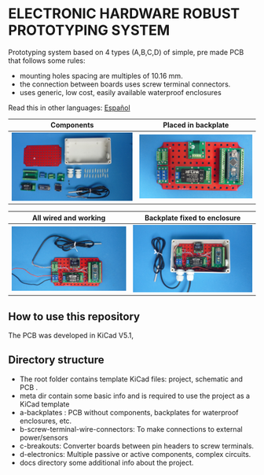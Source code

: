 
# ELECTRONIC HARDWARE ROBUST PROTOTYPING SYSTEM

Prototyping system based on 4 types (A,B,C,D) of simple, pre made PCB that follows some rules:

* mounting holes spacing are multiples of 10.16 mm.
* the connection between boards uses screw terminal connectors.
* uses generic, low cost, easily available waterproof enclosures

Read this in other languages: [Español](/assets/markdown/README.es.md)

Components                     |Placed in backplate                   |
-------------------------------|--------------------------------------|
![](/assets/img/components.jpg)|![](/assets/img/placedinbackplate.jpg)|

All wired and working        |Backplate fixed to enclosure   |
-----------------------------|-------------------------------|
![](/assets/img/allwired.jpg)|![](/assets/img/platefixed.jpg)|


## How to use this repository

The PCB was developed in KiCad V5.1,


## Directory structure

* The root folder contains template KiCad files: project, schematic and PCB .
* meta dir contain some basic info and is required to use the project as a KiCad template
* a-backplates :  PCB without components, backplates for waterproof enclosures, etc.
* b-screw-terminal-wire-connectors: To make connections to external power/sensors
* c-breakouts: Converter boards between pin headers to screw terminals.
* d-electronics: Multiple passive or active components, complex circuits.
* docs directory some additional info about the project.

